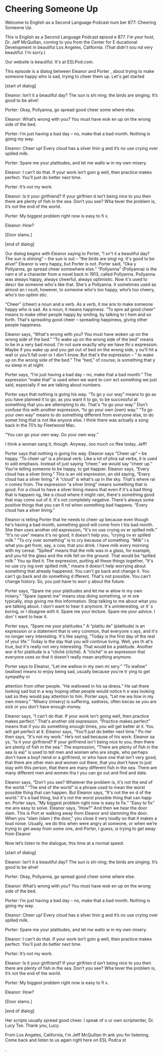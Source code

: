 # Cheering Someone Up

Welcome to English as a Second Language Podcast num ber 877: Cheering Someone Up.

This is English as a Second Language Podcast episod e 877. I'm your host, Dr. Jeff McQuillan, coming to you from the Center for E ducational Development in beautiful Los Angeles, California. (That didn't sou nd very beautiful. I'm sorry.)

Our website is beautiful. It's at ESLPod.com.

This episode is a dialog between Eleanor and Porter , about trying to make someone happy who is sad, trying to cheer them up. Let's get started

[start of dialog]

Eleanor:  Isn’t it a beautiful day?  The sun is shi ning; the birds are singing.  It’s good to be alive!

Porter:  Okay, Pollyanna, go spread good cheer some where else.

Eleanor:  What’s wrong with you?  You must have wok en up on the wrong side of the bed.

Porter:  I’m just having a bad day – no, make that a bad month.  Nothing is going my way.

Eleanor:  Cheer up!  Every cloud has a silver linin g and it’s no use crying over spilled milk.

Porter:  Spare me your platitudes, and let me wallo w in my own misery.

Eleanor:  I can’t do that.  If your work isn’t goin g well, then practice makes perfect.  You’ll just do better next time.

Porter:  It’s not my work.

Eleanor:  Is it your girlfriend?  If your girlfrien d isn’t being nice to you then there are plenty of fish in the sea.  Don’t you see?  Wha tever the problem is, it’s not the end of the world.

Porter:  My biggest problem right now is easy to fi x.

 Eleanor:  How?

[Door slams.]

[end of dialog]

Our dialog begins with Eleanor saying to Porter, “I sn't it a beautiful day? The sun is shining” – the sun is out – “the birds are singi ng. It's good to be alive!” Eleanor is very happy, but Porter is not. Porter said, “Oka y Pollyanna, go spread cheer somewhere else.” “Pollyanna” (Pollyanna) is the nam e of a character from a novel back in 1913, called Pollyanna. Pollyanna was  always happy, always cheerful, always optimistic. Now it's used to descr ibe someone who's like that. She's a Pollyanna. It sometimes used as almost an i nsult, however, to someone who's too happy, who’s too cheery, who's too optimi stic.

“Cheer” (cheer) a noun and a verb. As a verb, it me ans to make someone happy who is sad. As a noun, it means happiness. “To spre ad good cheer” means to make other people happy by smiling, by talking to t hem and so forth. That's spreading good cheer – spreading happiness, giving other people happiness.

Eleanor says, “What's wrong with you? You must have  woken up on the wrong side of the bed.” “To wake up on the wrong side of the bed” means to be in a very bad mood. I'm not sure exactly why we have thi s expression. Maybe if you wake up and you get out of bed on the wrong side, y ou'll hit a wall or you’ll fall over or I don't know. But that's the expression – “ to wake up on the wrong side of the bed.” The “bed,” of course, is something that y ou sleep in at night.

Porter says, “I'm just having a bad day – no,  make  that a bad month.” The expression “make that” is used when we want to corr ect something we just said, especially if we are talking about numbers.

Porter says that nothing is going his way. “To go y our way” means to go as you have planned it to go, as you want it to go, to be successful at something that you are attempting to do. That's “to go your way.” Don't confuse this with another expression, “to go your own (own) way.” “To go your  own way” means to do something different from everyone else, to do somet hing that is not like anyone else. I think there was actually a song back in the  70’s by Fleetwood Mac.

“You can go your own way. Go your own way.”

I think a woman sang it, though. Anyway…too much co ffee today, Jeff!

 Porter says that nothing is going his way. Eleanor says “Cheer up” – be happy. “To cheer up” is a phrasal verb. Like a lot of phra sal verbs, it is used to add emphasis. Instead of just saying “cheer,” we would say “cheer up.” You’re telling someone to be happy, to get happier. Eleanor says, “Every cloud has a silver lining.” This is an old expression, an old saying, “Every cloud has a silver lining.” A “cloud” is what's up in the sky. That's where rai n comes from. The expression “a silver lining” means something that is good. For  a cloud to have a silver lining means that even if it's a bad thing that is happeni ng, like a cloud where it might rain, there's something good that may come out of it. It's not completely negative. There's always some positive things that you can fi nd when something bad happens. “Every cloud has a silver lining.”

Eleanor is telling Porter that he needs to cheer up  because even though he's having a bad month, something good will come from t his bad month. She then uses another old expression, “It's no use crying ov er spilled milk.” “It's no use” means it's no good, it doesn't help you, “crying ov er spilled milk.” “To cry over something” is to cry because of something. “Milk” i s what you get from, say, a cow, that you drink. I have milk every morning with  my cereal. “Spilled” means that the milk was in a glass, for example, and you hit the glass and the milk fell on the ground. That would be “spilled milk.” You sp illed it. The expression, putting all these things together, “It's no use cry ing over spilled milk,” means it doesn't help worrying about something that already happened. You can't go back and change it. You can't go back and do something d ifferent. That's not possible. You can't change history. So, you just have to worr y about the future.

Porter says, “Spare me your platitudes and let me w allow in my own misery.” “Spare (spare) me” means stop doing something, or m ore typically, stop giving me this information. Stop talking to me about what you are talking about. I don't want to hear it anymore. It's uninteresting, or it' s boring, or I disagree with it. Spare me your lecture. Spare me your advice. I don' t want to hear it.

Porter says, “Spare me your platitudes.” A “platitu de” (platitude) is an expression or a statement that is very common, that everyone s ays, and it's no longer very interesting. It's like saying, “Today is the first day of the rest of your life.” Today is the day that you will continue living. Well, yes th at's true, but it's really not very interesting. That would be a platitude. Another wor d for platitude is a “cliché (cliché). A “cliché” is an expression that everyone  uses so that it doesn't really mean anything anymore.

Porter says to Eleanor, “Let me wallow in my own mi sery.” “To wallow” (wallow) means to enjoy being sad, usually because you're tr ying to get sympathy or

attention from other people. “He wallowed in his sa dness.” He sat there looking sad but in a way hoping other people would notice h e was looking sad so they would pay attention to him. Porter says, “Let me wa llow in my own misery.” “Misery (misery) is suffering, sadness, often becau se you are sick or you don't have enough money.

Eleanor says, “I can't do that. If your work isn't going well, then practice makes perfect.” That's another old expression. “Practice makes perfect” means that if you do something enough times, you will get better at it. You will get perfect at it. Eleanor says, “You'll just do better next time.” Po rter then says, “It's not my work.” He’s not sad because of his work. Eleanor sa ys, “Is it your girlfriend? If your girlfriend isn't being nice to you, then there  are plenty of fish in the sea.” The expression, “There are plenty of fish in the sea (s ea)” is used to tell men and women who are single, who perhaps don't have a boyf riend or a girlfriend, or who have one that isn't very good, that there are other  men and women out there, that you don't have to just stay with this person, that there are many different fish in the sea. There are many different men and women tha t you can go out and find and date.

Eleanor says, “Don't you see? Whatever the problem is, it's not the end of the world.” “The end of the world” is a phrase used to mean the worst possible thing that can happen. But Eleanor says, “It's not the en d of the world.” It's a bad thing, but it's not the worst possible thing that can happ en. Porter says, “My biggest problem right now is easy to fix.” “Easy to fix” me ans easy to solve. Eleanor says, “How?” And then we hear the door slam. This is Port er walking away from Eleanor and slamming the door. When you “slam (slam ) the door,” you close it very loudly so that it makes a loud noise. Usually,  we do this when were angry at someone, or when we’re trying to get away from some one, and Porter, I guess, is trying to get away from Eleanor

Now let’s listen to the dialogue, this time at a normal speed.

[start of dialog]

Eleanor:  Isn’t it a beautiful day?  The sun is shi ning; the birds are singing.  It’s good to be alive!

Porter:  Okay, Pollyanna, go spread good cheer some where else.

Eleanor:  What’s wrong with you?  You must have wok en up on the wrong side of the bed.

Porter:  I’m just having a bad day – no, make that a bad month.  Nothing is going my way.

Eleanor:  Cheer up!  Every cloud has a silver linin g and it’s no use crying over spilled milk.

Porter:  Spare me your platitudes, and let me wallo w in my own misery.

Eleanor:  I can’t do that.  If your work isn’t goin g well, then practice makes perfect.  You’ll just do better next time.

Porter:  It’s not my work.

Eleanor:  Is it your girlfriend?  If your girlfrien d isn’t being nice to you then there are plenty of fish in the sea.  Don’t you see?  Wha tever the problem is, it’s not the end of the world.

Porter:  My biggest problem right now is easy to fi x.

Eleanor:  How?

[Door slams.]

[end of dialog]

Her scripts usually spread good cheer. I speak of o ur own scriptwriter, Dr. Lucy Tse. Thank you, Lucy.

From Los Angeles, California, I'm Jeff McQuillan th ank you for listening. Come back and listen to us again right here on ESL Podca st

.

